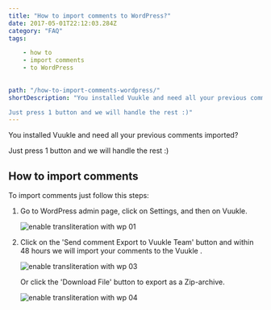 ```yaml
---
title: "How to import comments to WordPress?"
date: 2017-05-01T22:12:03.284Z
category: "FAQ"
tags:

    - how to
    - import comments
    - to WordPress
   
   
path: "/how-to-import-comments-wordpress/"
shortDescription: "You installed Vuukle and need all your previous comments imported?

Just press 1 button and we will handle the rest :)"
---
```

You installed Vuukle and need all your previous comments imported?

Just press 1 button and we will handle the rest :)

## How to import comments

To import comments just follow this steps:

1. Go to WordPress admin page, click on Settings, and then on Vuukle.

   ![enable transliteration with wp 01](/img/how-to-import-comments-wordpress-img-1.png)

2. Click on the 'Send comment Export to Vuukle Team' button and within 48 hours we will import your comments to the Vuukle .

   ![enable transliteration with wp 03](/img/how-to-import-comments-wordpress-img-3.png)

   Or click the 'Download File' button to export as a Zip-archive.

   ![enable transliteration with wp 04](/img/how-to-import-comments-wordpress-img-4.png)

   ​
